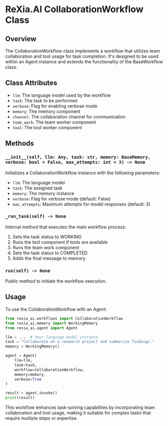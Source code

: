 # ReXia.AI CollaborationWorkflow Class

## Overview

The CollaborationWorkflow class implements a workflow that utilizes team collaboration and tool usage for task completion. It's designed to be used within an Agent instance and extends the functionality of the BaseWorkflow class.

## Class Attributes

- `llm`: The language model used by the workflow
- `task`: The task to be performed
- `verbose`: Flag for enabling verbose mode
- `memory`: The memory component
- `channel`: The collaboration channel for communication
- `team_work`: The team worker component
- `tool`: The tool worker component

## Methods

### `__init__(self, llm: Any, task: str, memory: BaseMemory, verbose: bool = False, max_attempts: int = 3) -> None`

Initializes a CollaborationWorkflow instance with the following parameters:

- `llm`: The language model
- `task`: The assigned task
- `memory`: The memory instance
- `verbose`: Flag for verbose mode (default: False)
- `max_attempts`: Maximum attempts for model responses (default: 3)

### `_run_task(self) -> None`

Internal method that executes the main workflow process:

1. Sets the task status to WORKING
2. Runs the tool component if tools are available
3. Runs the team work component
4. Sets the task status to COMPLETED
5. Adds the final message to memory

### `run(self) -> None`

Public method to initiate the workflow execution.

## Usage

To use the CollaborationWorkflow with an Agent:

```python
from rexia_ai.workflows import CollaborationWorkflow
from rexia_ai.memory import WorkingMemory
from rexia_ai.agent import Agent

llm = ...  # Your language model instance
task = "Collaborate on a research project and summarize findings."
memory = WorkingMemory()

agent = Agent(
    llm=llm,
    task=task,
    workflow=CollaborationWorkflow,
    memory=memory,
    verbose=True
)

result = agent.invoke()
print(result)
```

This workflow enhances task-solving capabilities by incorporating team collaboration and tool usage, making it suitable for complex tasks that require multiple steps or expertise.
